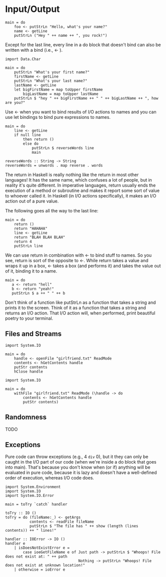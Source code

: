 Input/Output
======================================

```
main = do
    foo <- putStrLn "Hello, what's your name?"  
    name <- getLine  
    putStrLn ("Hey " ++ name ++ ", you rock!")
```

Except for the last line, every line in a do block that doesn't bind can also be written with a bind (i.e., <- ).

```
import Data.Char  
  
main = do  
    putStrLn "What's your first name?"  
    firstName <- getLine  
    putStrLn "What's your last name?"  
    lastName <- getLine  
    let bigFirstName = map toUpper firstName  
        bigLastName = map toUpper lastName  
    putStrLn $ "hey " ++ bigFirstName ++ " " ++ bigLastName ++ ", how are you?"
```

Use <- when you want to bind results of I/O actions to names and you can use let bindings to bind pure expressions to names.

```
main = do   
    line <- getLine  
    if null line  
        then return ()  
        else do  
            putStrLn $ reverseWords line  
            main  
  
reverseWords :: String -> String  
reverseWords = unwords . map reverse . words
```

The return in Haskell is really nothing like the return in most other languages! It has the same name, which confuses a lot of people, but in reality it's quite different. In imperative languages, return usually ends the execution of a method or subroutine and makes it report some sort of value to whoever called it. In Haskell (in I/O actions specifically), it makes an I/O action out of a pure value.

The following goes all the way to the last line:
```
main = do  
    return ()  
    return "HAHAHA"  
    line <- getLine  
    return "BLAH BLAH BLAH"  
    return 4  
    putStrLn line
```

We can use return in combination with <- to bind stuff to names. So you see, return is sort of the opposite to <-. While return takes a value and wraps it up in a box, <- takes a box (and performs it) and takes the value out of it, binding it to a name.
```
main = do  
   a <- return "hell"  
   b <- return "yeah!"  
   putStrLn $ a ++ " " ++ b 
```

Don't think of a function like putStrLn as a function that takes a string and prints it to the screen. Think of it as a function that takes a string and returns an I/O action. That I/O action will, when performed, print beautiful poetry to your terminal.


## Files and Streams

```
import System.IO  
  
main = do  
    handle <- openFile "girlfriend.txt" ReadMode  
    contents <- hGetContents handle  
    putStr contents  
    hClose handle  
```

```
import System.IO     
    
main = do     
    withFile "girlfriend.txt" ReadMode (\handle -> do  
        contents <- hGetContents handle     
        putStr contents) 
```

## Randomness

TODO


## Exceptions

Pure code can throw exceptions (e.g., 4 `div` 0), but it they can only be caught in the I/O part of our code (when we're inside a do block that goes into main). That's because you don't know when (or if) anything will be evaluated in pure code, because it is lazy and doesn't have a well-defined order of execution, whereas I/O code does.

```
import System.Environment     
import System.IO     
import System.IO.Error     
    
main = toTry `catch` handler     
                 
toTry :: IO ()     
toTry = do (fileName:_) <- getArgs     
           contents <- readFile fileName     
           putStrLn $ "The file has " ++ show (length (lines contents)) ++ " lines!"     
    
handler :: IOError -> IO ()     
handler e     
    | isDoesNotExistError e =   
        case ioeGetFileName e of Just path -> putStrLn $ "Whoops! File does not exist at: " ++ path  
                                 Nothing -> putStrLn "Whoops! File does not exist at unknown location!"  
    | otherwise = ioError e
```
